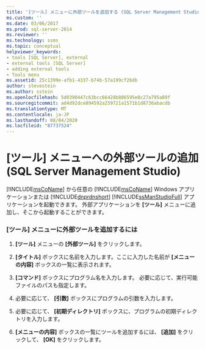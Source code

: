 ```yaml
---
title: '[ツール] メニューに外部ツールを追加する (SQL Server Management Studio) |Microsoft Docs'
ms.custom: ''
ms.date: 03/06/2017
ms.prod: sql-server-2014
ms.reviewer: ''
ms.technology: ssms
ms.topic: conceptual
helpviewer_keywords:
- tools [SQL Server], external
- external tools [SQL Server]
- adding external tools
- Tools menu
ms.assetid: 25c1399e-afb1-4337-b74b-57a199cf26db
author: stevestein
ms.author: sstein
ms.openlocfilehash: 5d0390447c63bcc66428b886595e8c27a795a89f
ms.sourcegitcommit: ad4d92dce894592a259721a1571b1d8736abacdb
ms.translationtype: MT
ms.contentlocale: ja-JP
ms.lasthandoff: 08/04/2020
ms.locfileid: "87737524"
---
```

# <a name="add-an-external-tool-to-the-tools-menu-sql-server-management-studio"></a>[ツール] メニューへの外部ツールの追加 (SQL Server Management Studio)
  [!INCLUDE[msCoName](../includes/msconame-md.md)] から任意の [!INCLUDE[msCoName](../includes/msconame-md.md)] Windows アプリケーションまたは [!INCLUDE[dnprdnshort](../includes/dnprdnshort-md.md)] [!INCLUDE[ssManStudioFull](../includes/ssmanstudiofull-md.md)] アプリケーションを起動できます。 外部アプリケーションを **[ツール]** メニューに追加し、そこから起動することができます。  
  
### <a name="to-add-an-external-tool-to-the-tools-menu"></a>[ツール] メニューに外部ツールを追加するには  
  
1.  **[ツール]** メニューの **[外部ツール]** をクリックします。  
  
2.  **[タイトル]** ボックスに名前を入力します。ここに入力した名前が **[メニューの内容]** ボックスの一覧に表示されます。  
  
3.  **[コマンド]** ボックスにプログラム名を入力します。 必要に応じて、実行可能ファイルのパスも指定します。  
  
4.  必要に応じて、 **[引数]** ボックスにプログラムの引数を入力します。  
  
5.  必要に応じて、 **[初期ディレクトリ]** ボックスに、プログラムの初期ディレクトリを入力します。  
  
6.  **[メニューの内容]** ボックスの一覧にツールを追加するには、 **[追加]** をクリックして、 **[OK]** をクリックします。  
  
  
